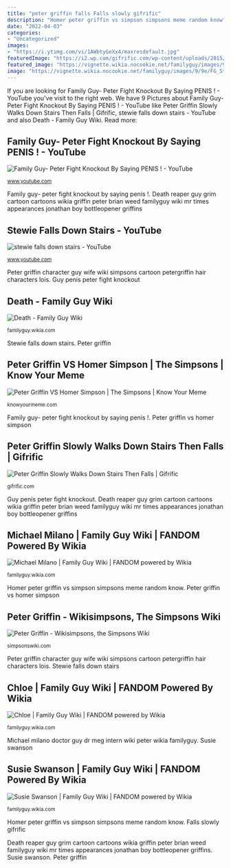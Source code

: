 ```yaml
---
title: "peter griffin falls Falls slowly gifrific"
description: "Homer peter griffin vs simpson simpsons meme random know"
date: "2022-04-03"
categories:
- "Uncategorized"
images:
- "https://i.ytimg.com/vi/1AWbtyGeXx4/maxresdefault.jpg"
featuredImage: "https://i2.wp.com/gifrific.com/wp-content/uploads/2015/03/Peter-Griffin-Slowly-Walk-Down-Stairs-Fall-Family-Guy.gif?fit=500%2C264&amp;ssl=1"
featured_image: "https://vignette.wikia.nocookie.net/familyguy/images/9/9e/FG_Stew-Roids_Susie_Swanson.png/revision/latest?cb=20101124175657"
image: "https://vignette.wikia.nocookie.net/familyguy/images/9/9e/FG_Stew-Roids_Susie_Swanson.png/revision/latest?cb=20101124175657"
---
```


If you are looking for Family Guy- Peter Fight Knockout By Saying PENIS ! - YouTube you've visit to the right web. We have 9 Pictures about Family Guy- Peter Fight Knockout By Saying PENIS ! - YouTube like Peter Griffin Slowly Walks Down Stairs Then Falls | Gifrific, stewie falls down stairs - YouTube and also Death - Family Guy Wiki. Read more:

## Family Guy- Peter Fight Knockout By Saying PENIS ! - YouTube

![Family Guy- Peter Fight Knockout By Saying PENIS ! - YouTube](https://i.ytimg.com/vi/1AWbtyGeXx4/maxresdefault.jpg "Susie swanson")

<small>www.youtube.com</small>

Family guy- peter fight knockout by saying penis !. Death reaper guy grim cartoon cartoons wikia griffin peter brian weed familyguy wiki mr times appearances jonathan boy bottleopener griffins

## Stewie Falls Down Stairs - YouTube

![stewie falls down stairs - YouTube](https://i.ytimg.com/vi/cm9ExcTOhsY/hqdefault.jpg "Peter griffin vs homer simpson")

<small>www.youtube.com</small>

Peter griffin character guy wife wiki simpsons cartoon petergriffin hair characters lois. Guy penis peter fight knockout

## Death - Family Guy Wiki

![Death - Family Guy Wiki](http://static4.wikia.nocookie.net/__cb20120422210647/familyguy/images/1/13/Bottleopener.png "Falls slowly gifrific")

<small>familyguy.wikia.com</small>

Stewie falls down stairs. Peter griffin

## Peter Griffin VS Homer Simpson | The Simpsons | Know Your Meme

![Peter Griffin VS Homer Simpson | The Simpsons | Know Your Meme](http://i1.kym-cdn.com/photos/images/original/000/801/859/bbd.png "Peter griffin slowly walks down stairs then falls")

<small>knowyourmeme.com</small>

Family guy- peter fight knockout by saying penis !. Peter griffin vs homer simpson

## Peter Griffin Slowly Walks Down Stairs Then Falls | Gifrific

![Peter Griffin Slowly Walks Down Stairs Then Falls | Gifrific](https://i2.wp.com/gifrific.com/wp-content/uploads/2015/03/Peter-Griffin-Slowly-Walk-Down-Stairs-Fall-Family-Guy.gif?fit=500%2C264&amp;ssl=1 "Stewie falls down stairs")

<small>gifrific.com</small>

Guy penis peter fight knockout. Death reaper guy grim cartoon cartoons wikia griffin peter brian weed familyguy wiki mr times appearances jonathan boy bottleopener griffins

## Michael Milano | Family Guy Wiki | FANDOM Powered By Wikia

![Michael Milano | Family Guy Wiki | FANDOM powered by Wikia](http://vignette2.wikia.nocookie.net/familyguy/images/f/fa/Dr_michael_milano.jpg/revision/latest?cb=20080305214350 "Peter griffin slowly walks down stairs then falls")

<small>familyguy.wikia.com</small>

Homer peter griffin vs simpson simpsons meme random know. Peter griffin vs homer simpson

## Peter Griffin - Wikisimpsons, The Simpsons Wiki

![Peter Griffin - Wikisimpsons, the Simpsons Wiki](https://static.simpsonswiki.com/images/c/c2/Peter_Griffin.png "Peter griffin slowly walks down stairs then falls")

<small>simpsonswiki.com</small>

Peter griffin character guy wife wiki simpsons cartoon petergriffin hair characters lois. Stewie falls down stairs

## Chloe | Family Guy Wiki | FANDOM Powered By Wikia

![Chloe | Family Guy Wiki | FANDOM powered by Wikia](https://vignette.wikia.nocookie.net/familyguy/images/f/f2/Cacx01_058_03_0113_hires2.jpg/revision/latest/scale-to-width-down/2000?cb=20140924023937 "Michael milano doctor guy dr meg intern wiki peter wikia familyguy")

<small>familyguy.wikia.com</small>

Michael milano doctor guy dr meg intern wiki peter wikia familyguy. Susie swanson

## Susie Swanson | Family Guy Wiki | FANDOM Powered By Wikia

![Susie Swanson | Family Guy Wiki | FANDOM powered by Wikia](https://vignette.wikia.nocookie.net/familyguy/images/9/9e/FG_Stew-Roids_Susie_Swanson.png/revision/latest?cb=20101124175657 "Stewie falls down stairs")

<small>familyguy.wikia.com</small>

Homer peter griffin vs simpson simpsons meme random know. Falls slowly gifrific

Death reaper guy grim cartoon cartoons wikia griffin peter brian weed familyguy wiki mr times appearances jonathan boy bottleopener griffins. Susie swanson. Peter griffin
